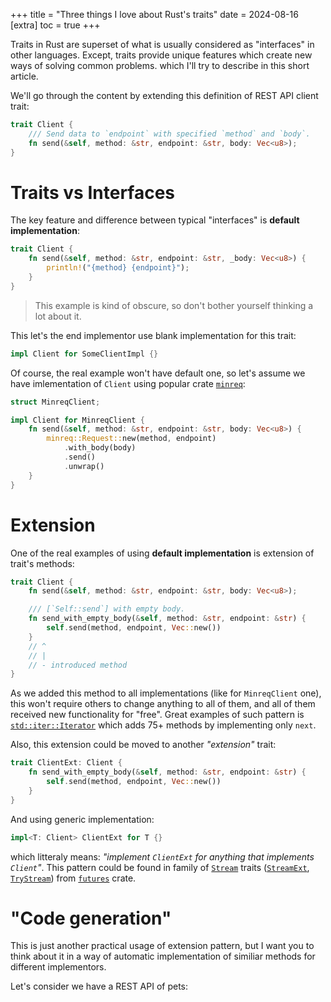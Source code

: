 +++
title = "Three things I love about Rust's traits"
date = 2024-08-16
[extra]
toc = true
+++

Traits in Rust are superset of what is usually considered as "interfaces" in other languages.
Except, traits provide unique features which create new ways of solving common problems.
which I'll try to describe in this short article.

We'll go through the content by extending this definition of REST API client trait:

```rust
trait Client {
    /// Send data to `endpoint` with specified `method` and `body`.
    fn send(&self, method: &str, endpoint: &str, body: Vec<u8>);
}
```

# Traits vs Interfaces

The key feature and difference between typical "interfaces" is **default implementation**:

```rust
trait Client {
    fn send(&self, method: &str, endpoint: &str, _body: Vec<u8>) {
        println!("{method} {endpoint}");
    }
}
```

> This example is kind of obscure, so don't bother yourself thinking a lot about it.

This let's the end implementor use blank implementation for this trait:

```rust
impl Client for SomeClientImpl {}
```

Of course, the real example won't have default one, so let's assume we have
imlementation of `Client` using popular crate [`minreq`]:

```rust
struct MinreqClient;

impl Client for MinreqClient {
    fn send(&self, method: &str, endpoint: &str, body: Vec<u8>) {
        minreq::Request::new(method, endpoint)
            .with_body(body)
            .send()
            .unwrap()
    }
}
```

# Extension

One of the real examples of using **default implementation** is extension of trait's
methods:

```rust
trait Client {
    fn send(&self, method: &str, endpoint: &str, body: Vec<u8>);

    /// [`Self::send`] with empty body.
    fn send_with_empty_body(&self, method: &str, endpoint: &str) {
        self.send(method, endpoint, Vec::new())
    }
    // ^
    // |
    // - introduced method
}
```

As we added this method to all implementations (like for `MinreqClient` one),
this won't require others to change anything to all of them, and all of them
received new functionality for "free". Great examples of such pattern is
[`std::iter::Iterator`] which adds 75+ methods by implementing only `next`.

Also, this extension could be moved to another _"extension"_ trait:

```rust
trait ClientExt: Client {
    fn send_with_empty_body(&self, method: &str, endpoint: &str) {
        self.send(method, endpoint, Vec::new())
    }
}
```

And using generic implementation:

```rust
impl<T: Client> ClientExt for T {}
```

which litteraly means: _"implement `ClientExt` for anything that implements `Client`"_.
This pattern could be found in family of [`Stream`] traits ([`StreamExt`], [`TryStream`])
from [`futures`] crate.

# "Code generation"

This is just another practical usage of extension pattern, but I want you to
think about it in a way of automatic implementation of similiar methods for
different implementors.

Let's consider we have a REST API of pets:



[`futures`]: https://docs.rs/futures/latest/futures/index.html
[`minreq`]: https://docs.rs/minreq/latest/minreq/
[`std::iter::iterator`]: https://doc.rust-lang.org/stable/std/iter/trait.Iterator.html
[`streamext`]: https://docs.rs/futures/latest/futures/stream/trait.StreamExt.html
[`stream`]: https://docs.rs/futures/latest/futures/prelude/trait.Stream.html
[`trystream`]: https://docs.rs/futures/latest/futures/prelude/trait.TryStream.html
